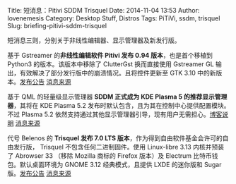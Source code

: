 Title: 短消息：Pitivi SDDM Trisquel
Date: 2014-11-04 13:53
Author: lovenemesis
Category: Desktop Stuff, Distros
Tags: PiTiVi, ssdm, trisquel
Slug: briefing-pitivi-sddm-trisquel

短消息三则，分别关于非线性编辑器、显示管理器及新发行版。

基于 Gstreamer 的**非线性编辑软件 Pitivi 发布 0.94
版本**，也是首个移植到 Python3 的版本。该版本中移除了 ClutterGst
换而直接使用 Gstreamer GL
输出，有效解决了部分发行版中的崩溃情况。且将控件更新至 GTK 3.10
中的新版本。[发布公告](http://wiki.pitivi.org/wiki/0.94)
[消息来源](http://www.phoronix.com/scan.php?page=news\_item&px=MTgyOTQ)

基于 QML 的轻量级显示管理器 **SDDM 正式成为 KDE Plasma 5
的推荐显示管理器**，其将在 KDE Plasma 5.2
发布时默认包含，且为其在控制中心提供配置模块。不过 Plasma 5.2
依然支持通过其他显示管理器引导，现有用户无需担心。[博客说明](http://blog.davidedmundson.co.uk/blog/display\_managers\_finale)
[消息来源](http://www.phoronix.com/scan.php?page=news\_item&px=MTgyOTU)

代号 Belenos 的 **Trisquel 发布 7.0 LTS
版本**，作为得到自由软件基金会许可的自由发行版， Trisquel
不包含任何二进制固件。使用 Linux-libre 3.13 内核并预装了 Abrowser 33
（移除 Mozilla 商标的 Firefox 版本）及 Electrum
比特币钱包。默认桌面环境为 GNOME 3.12 经典模式，且提供 LXDE 的迷你版和
Sugar 版。[发布公告](http://trisquel.info/en/trisquel-70-lts-belenos)
[消息来源](http://www.phoronix.com/scan.php?page=news\_item&px=MTgyOTc)
